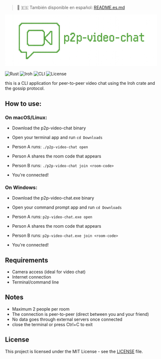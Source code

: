 
> 📖 🇪🇸 También disponible en español: [README.es.md](README.es.md)

![p2p-video-chat](/p2p-video-chat.png)

![Rust](https://img.shields.io/badge/Rust-000000?logo=rust&logoColor=white)
![Iroh](https://img.shields.io/badge/Iroh-6A1B9A?logo=data:https://www.iroh.computer/)
![CLI](https://img.shields.io/badge/CLI-222222?logo=gnubash&logoColor=white)
![License](https://img.shields.io/badge/License-MIT-brown)


this is a CLI application for peer-to-peer video chat using the Iroh crate and the gossip protocol.

## How to use:

### On macOS/Linux:
- Download the p2p-video-chat binary
- Open your terminal app and run `cd Downloads`

- Person A runs: `./p2p-video-chat open`
- Person A shares the room code that appears
- Person B runs: `./p2p-video-chat join <room-code>`
- You're connected!

### On Windows:
- Download the p2p-video-chat.exe binary
- Open your command prompt app and run `cd Downloads`

- Person A runs: `p2p-video-chat.exe open`
- Person A shares the room code that appears
- Person B runs: `p2p-video-chat.exe join <room-code>`
- You're connected!


## Requirements

- Camera access (ideal for video chat)
- Internet connection
- Terminal/command line

## Notes
- Maximum 2 people per room
- The connection is peer-to-peer (direct between you and your friend)
- No data goes through external servers once connected
- close the terminal or press Ctrl+C to exit

## License

This project is licensed under the MIT License - see the [LICENSE](LICENSE) file.